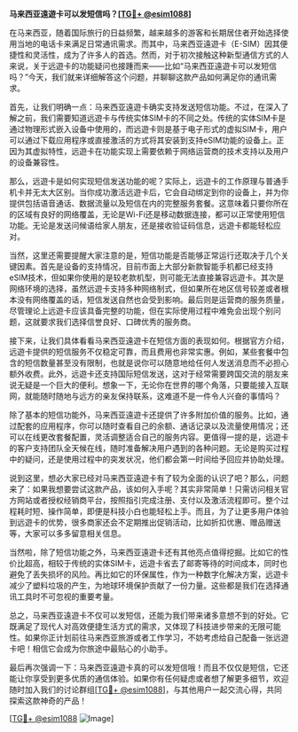 **马来西亚遠遊卡可以发短信吗？[[TG💪+ @esim1088](https://t.me/s/esim1088)]**

在马来西亚，随着国际旅行的日益频繁，越来越多的游客和长期居住者开始选择使用当地的电话卡来满足日常通讯需求。而其中，马来西亚遠遊卡（E-SIM）因其便捷性和灵活性，成为了许多人的首选。然而，对于初次接触这种新型通信方式的人来说，关于远遊卡的功能疑问也接踵而来——比如“马来西亚遠遊卡可以发短信吗？”今天，我们就来详细解答这个问题，并聊聊这款产品如何满足你的通讯需求。

首先，让我们明确一点：马来西亚遠遊卡确实支持发送短信功能。不过，在深入了解之前，我们需要知道远遊卡与传统实体SIM卡的不同之处。传统的实体SIM卡是通过物理形式嵌入设备中使用的，而远遊卡则是基于电子形式的虚拟SIM卡，用户可以通过下载应用程序或直接激活的方式将其安装到支持eSIM功能的设备上。正因为其虚拟特性，远遊卡在功能实现上需要依赖于网络运营商的技术支持以及用户的设备兼容性。

那么，远遊卡是如何实现短信发送功能的呢？实际上，远遊卡的工作原理与普通手机卡并无太大区别。当你成功激活远遊卡后，它会自动绑定到你的设备上，并为你提供包括语音通话、数据流量以及短信在内的完整服务套餐。这意味着只要你所在的区域有良好的网络覆盖，无论是Wi-Fi还是移动数据连接，都可以正常使用短信功能。无论是发送问候语给家人朋友，还是接收验证码信息，远遊卡都能轻松应对。

当然，这里还需要提醒大家注意的是，短信功能是否能够正常运行还取决于几个关键因素。首先是设备的支持情况，目前市面上大部分新款智能手机都已经支持eSIM技术，但如果你使用的是较老款机型，则可能无法直接兼容远遊卡。其次是网络环境的选择，虽然远遊卡支持多种网络制式，但如果所在地区信号较差或者根本没有网络覆盖的话，短信发送自然也会受到影响。最后则是运营商的服务质量，尽管理论上远遊卡应该具备完整的功能，但在实际使用过程中难免会出现个别问题，这就要求我们选择信誉良好、口碑优秀的服务商。

接下来，让我们具体看看马来西亚遠遊卡在短信方面的表现如何。根据官方介绍，远遊卡提供的短信服务不仅稳定可靠，而且费用也非常实惠。例如，某些套餐中包含的短信数量甚至没有限制，也就是说你可以随意地给任何人发送消息而不必担心额外收费。此外，远遊卡还支持国际短信发送，这对于经常需要跨国交流的朋友来说无疑是一个巨大的便利。想象一下，无论你在世界的哪个角落，只要能接入互联网，就能随时随地与远方的亲友保持联系，这难道不是一件令人兴奋的事情吗？

除了基本的短信功能外，马来西亚遠遊卡还提供了许多附加价值的服务。比如，通过配套的应用程序，你可以随时查看自己的余额、通话记录以及流量使用情况；还可以在线更改套餐配置，灵活调整适合自己的服务内容。更值得一提的是，远遊卡的客户支持团队全天候在线，随时准备解决用户遇到的各种问题。无论是购买过程中的疑问，还是使用过程中的突发状况，他们都会第一时间给予回应并协助处理。

说到这里，想必大家已经对马来西亚遠遊卡有了较为全面的认识了吧？那么，问题来了：如果我想要尝试这款产品，该如何入手呢？其实非常简单！只需访问相关官方网站或者授权经销商平台，按照指引完成注册、支付以及激活流程即可。整个过程耗时短、操作简单，即便是科技小白也能轻松上手。而且，为了让更多用户体验到远遊卡的优势，很多商家还会不定期推出促销活动，比如折扣优惠、赠品赠送等，大家可以多多留意相关信息。

当然啦，除了短信功能之外，马来西亚遠遊卡还有其他亮点值得挖掘。比如它的性价比超高，相较于传统的实体SIM卡，远遊卡省去了邮寄等待的时间成本，同时也避免了丢失损坏的风险。再比如它的环保属性，作为一种数字化解决方案，远遊卡减少了塑料垃圾的产生，为地球环境保护贡献了一份力量。这些都是我们在选择通讯工具时不可忽视的重要考量。

总之，马来西亚遠遊卡不仅可以发短信，还能为我们带来诸多意想不到的好处。它既满足了现代人对高效便捷生活方式的需求，又体现了科技进步带来的无限可能性。如果你正计划前往马来西亚旅游或者工作学习，不妨考虑给自己配备一张远遊卡吧！相信它会成为你旅途中最贴心的小助手。

最后再次强调一下：马来西亚遠遊卡真的可以发短信哦！而且不仅仅是短信，它还能让你享受到更多优质的通信体验。如果你有任何疑虑或者想了解更多细节，欢迎随时加入我们的讨论群组[[TG💪+ @esim1088](https://t.me/s/esim1088)]，与其他用户一起交流心得，共同探索这款神奇的产品！

[[TG💪+ @esim1088](https://t.me/s/esim1088) ![Image](https://i.postimg.cc/4NQfJmqS/Snipaste-2025-05-13-00-14-12.png)]